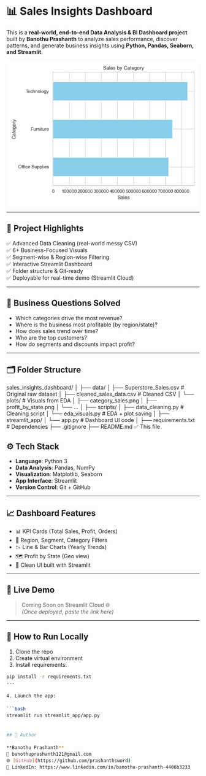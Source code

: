 # 📊 Sales Insights Dashboard

This is a **real-world, end-to-end Data Analysis & BI Dashboard project** built by **Banothu Prashanth** to analyze sales performance, discover patterns, and generate business insights using **Python, Pandas, Seaborn, and Streamlit**.

![Sales Dashboard Screenshot](https://github.com/prashanthsword/sales_insights_dashboard/raw/main/data/plots/category_sales.png)

---

## 🚀 Project Highlights

✅ Advanced Data Cleaning (real-world messy CSV)  
✅ 6+ Business-Focused Visuals  
✅ Segment-wise & Region-wise Filtering  
✅ Interactive Streamlit Dashboard  
✅ Folder structure & Git-ready  
✅ Deployable for real-time demo (Streamlit Cloud)

---

## 🧠 Business Questions Solved

- Which categories drive the most revenue?
- Where is the business most profitable (by region/state)?
- How does sales trend over time?
- Who are the top customers?
- How do segments and discounts impact profit?

---

## 🗂️ Folder Structure

sales_insights_dashboard/
│
├── data/
│   ├── Superstore_Sales.csv         # Original raw dataset
│   ├── cleaned_sales_data.csv       # Cleaned CSV
│   └── plots/                       # Visuals from EDA
│       ├── category_sales.png
│       ├── profit_by_state.png
│       └── ...
│
├── scripts/
│   ├── data_cleaning.py             # Cleaning script
│   └── eda_visuals.py               # EDA + plot saving
│
├── streamlit_app/
│   └── app.py                       # Dashboard UI code
│
├── requirements.txt                 # Dependencies
├── .gitignore
├── README.md                        ✅ This file

## ⚙️ Tech Stack

- **Language**: Python 3
- **Data Analysis**: Pandas, NumPy
- **Visualization**: Matplotlib, Seaborn
- **App Interface**: Streamlit
- **Version Control**: Git + GitHub

---

## 📈 Dashboard Features

- 📊 KPI Cards (Total Sales, Profit, Orders)
- 🎯 Region, Segment, Category Filters
- 📉 Line & Bar Charts (Yearly Trends)
- 🗺️ Profit by State (Geo view)
- 🧠 Clean UI built with Streamlit

---

## 🔗 Live Demo

> Coming Soon on Streamlit Cloud 🌐  
> *(Once deployed, paste the link here)*

---

## 📎 How to Run Locally

1. Clone the repo  
2. Create virtual environment  
3. Install requirements:

```bash
pip install -r requirements.txt
---

4. Launch the app:

```bash
streamlit run streamlit_app/app.py


## 👤 Author

**Banothu Prashanth**  
📧 banothuprashanth121@gmail.com  
🌐 [GitHub](https://github.com/prashanthsword)  
🔗 LinkedIn: https://www.linkedin.com/in/banothu-prashanth-4406b3233
